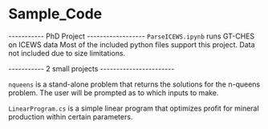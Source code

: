 # Sample_Code
----------- PhD Project ------------------
`ParseICEWS.ipynb` runs GT-CHES on ICEWS data
Most of the included python files support this project.
Data not included due to size limitations.

----------- 2 small projects -----------------------

`nqueens` is a stand-alone problem that returns the solutions for the n-queens problem.
The user will be prompted as to which inputs to make.

`LinearProgram.cs` is a simple linear program that optimizes profit for mineral production within certain parameters.



